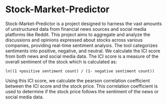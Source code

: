 # Stock-Market-Predictor

Stock-Market-Predictor is a project designed to harness the vast amounts of unstructured data from financial news sources and social media platforms like Reddit. This project aims to aggregate and analyze the discussions and opinions expressed about stocks across various companies, providing real-time sentiment analysis. The tool categorizes sentiments into positive, negative, and neutral. We calculate the ICI score from both news and social media data. The ICI score is a measure of the overall sentiment of the stock which is calculated as:

`ln((1 +positive sentiment count) / (1- negative sentiment count))`

Using this ICI score, we calculate the pearson correlation coefficient between the ICI score and the stock price. This correlation coefficient is used to determine if the stock price follows the sentiment of the news or social media data.
